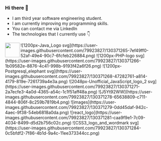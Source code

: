 ### Hi there 👋
- I am third year software engineering student.
- I am currently improving my programming skills.
- You can contact me via LinkedIn
- The technologies that I currently use :point_down:
<img src="https://user-images.githubusercontent.com/79923827/130371262-f87a6b6e-0691-4743-ad34-28cdb9ad6978.png" align="left" width = "48" height ="48">
![1200px-Java_Logo svg](https://user-images.githubusercontent.com/79923827/130371265-7ef49ff0-52af-49e4-90c7-6fcfeb226884.png)
![1200px-PHP-logo svg](https://user-images.githubusercontent.com/79923827/130371266-1b09582e-8876-4c41-998b-9193f42a6f26.png)
![1200px-Postgresql_elephant svg](https://user-images.githubusercontent.com/79923827/130371268-47282761-a814-4179-819e-7261739a4e3a.png)
![2048px-Unofficial_JavaScript_logo_2 svg](https://user-images.githubusercontent.com/79923827/130371271-2a7ecfe3-4a0d-4365-a54c-1c1f51aff48a.png)
![J5Yt92WW](https://user-images.githubusercontent.com/79923827/130371278-65638809-c711-4844-806f-8c259b7819b4.png)
![images](https://user-images.githubusercontent.com/79923827/130371279-0dd45daf-942c-4aec-9f38-54eb6818a0da.png)
![react_logo](https://user-images.githubusercontent.com/79923827/130371281-caa9f9e1-7c09-4034-8499-d5d2b756c02c.png)
![CSS3_logo_and_wordmark svg](https://user-images.githubusercontent.com/79923827/130371284-0c5bfdf2-7f86-4b1d-9a4c-11ee373344cc.png)


